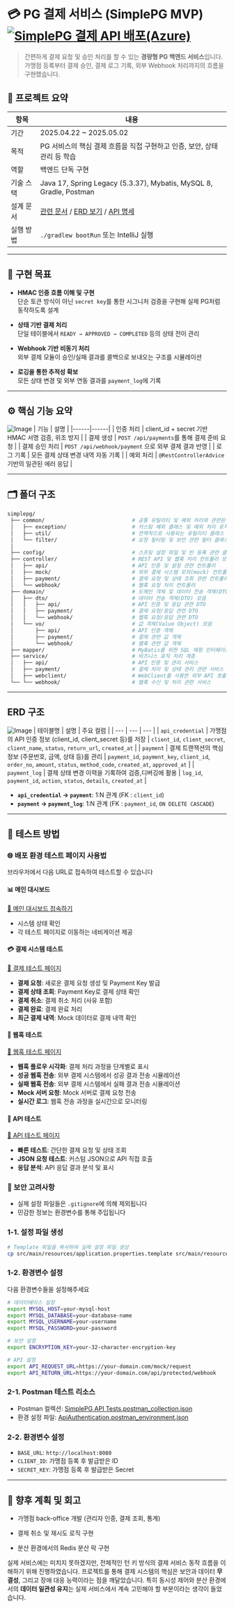 # 💳 PG 결제 서비스 (SimplePG MVP) [![SimplePG 결제 API 배포(Azure)](https://github.com/JaesungGo/SimplePG/actions/workflows/main_simplepg-backend.yml/badge.svg)](https://github.com/JaesungGo/SimplePG/actions/workflows/main_simplepg-backend.yml)

> 간편하게 결제 요청 및 승인 처리를 할 수 있는 **경량형 PG 백엔드 서비스**입니다.   
> 가맹점 등록부터 결제 승인, 결제 로그 기록, 외부 Webhook 처리까지의 흐름을 구현했습니다.

## 📌 프로젝트 요약

| 항목 | 내용 |
|------|------|
| 기간 | 2025.04.22 ~ 2025.05.02 |
| 목적 | PG 서비스의 핵심 결제 흐름을 직접 구현하고 인증, 보안, 상태 관리 등 학습 |
| 역할 | 백엔드 단독 구현 |
| 기술 스택 | Java 17, Spring Legacy (5.3.37), Mybatis, MySQL 8, Gradle, Postman |
| 설계 문서 | [관련 문서](https://tan-jersey-c73.notion.site/SimplePG-PG-1dd419fd2c4b80489312d5571bbec066) / [ERD 보기](#erd-구조) / [API 명세](#api-요약) |
| 실행 방법 | `./gradlew bootRun` 또는 IntelliJ 실행 |

---

## 🧠 구현 목표

- **HMAC 인증 흐름 이해 및 구현**  
  단순 토큰 방식이 아닌 `secret key`를 통한 시그니처 검증을 구현해 실제 PG처럼 동작하도록 설계

- **상태 기반 결제 처리**  
  단일 테이블에서 `READY → APPROVED → COMPLETED` 등의 상태 전이 관리

- **Webhook 기반 비동기 처리**  
  외부 결제 모듈이 승인/실패 결과를 콜백으로 보내오는 구조를 시뮬레이션

- **로깅을 통한 추적성 확보**  
  모든 상태 변경 및 외부 연동 결과를 `payment_log`에 기록

---

## ⚙️ 핵심 기능 요약

![Image](https://github.com/user-attachments/assets/65049cd3-8ef8-41d5-8bb4-ace633209e50)
| 기능 | 설명 |
|------|------|
| 인증 처리 | client_id + secret 기반 HMAC 서명 검증, 위조 방지 |
| 결제 생성 | `POST /api/payments`를 통해 결제 준비 요청 |
| 결제 승인 처리 | `POST /api/webhook/payment` 으로 외부 결제 결과 반영 |
| 로그 기록 | 모든 결제 상태 변경 내역 자동 기록 |
| 예외 처리 | `@RestControllerAdvice` 기반의 일관된 에러 응답 |

---

## 🗂 폴더 구조

```bash
simplepg/
 ├── common/                            # 공통 유틸리티 및 예외 처리와 관련된 모듈
 │   ├── exception/                     # 커스텀 예외 클래스 및 예외 처리 로직 
 │   ├── util/                          # 전역적으로 사용되는 유틸리티 클래스 
 │   └── filter/                        # 요청 필터링 및 보안 관련 필터 클래스
 │                
 ├── config/                            # 스프링 설정 파일 및 빈 등록 관련 클래스
 ├── controller/                        # REST API 및 웹훅 처리 컨트롤러 모음
 │   ├── api/                           # API 인증 및 설정 관련 컨트롤러
 │   ├── mock/                          # 외부 결제 시스템 모의(mock) 컨트롤러
 │   ├── payment/                       # 결제 요청 및 상태 조회 관련 컨트롤러
 │   └── webhook/                       # 웹훅 요청 처리 컨트롤러
 ├── domain/                            # 도메인 객체 및 데이터 전송 객체(DTO) 정의
 │   ├── dto/                           # 데이터 전송 객체(DTO) 모음
 │   │   ├── api/                       # API 인증 및 응답 관련 DTO
 │   │   ├── payment/                   # 결제 요청/응답 관련 DTO
 │   │   └── webhook/                   # 웹훅 요청/응답 관련 DTO
 │   └── vo/                            # 값 객체(Value Object) 모음
 │       ├── api/                       # API 인증 객체 
 │       ├── payment/                   # 결제 관련 값 객체
 │       └── webhook/                   # 웹훅 관련 값 객체
 ├── mapper/                            # MyBatis를 위한 SQL 매핑 인터페이스 및 XML 파일
 ├── service/                           # 비즈니스 로직 처리 계층
 │   ├── api/                           # API 인증 및 관리 서비스
 │   ├── payment/                       # 결제 처리 및 상태 관리 관련 서비스
 │   ├── webclient/                     # WebClient를 사용한 외부 API 호출 서비스
 └── └── webhook/                       # 웹훅 수신 및 처리 관련 서비스
```

---

## ERD 구조
![Image](https://github.com/user-attachments/assets/9c15e8eb-7e43-4328-a011-a3f2cf2266d7)
| 테이블명 | 설명 | 주요 컬럼 |
| --- | --- | --- |
| `api_credential` | 가맹점의 API 인증 정보 (client_id, client_secret 등)를 저장 | `client_id`, `client_secret`, `client_name`, `status`, `return_url`, `created_at` |
| `payment` | 결제 트랜잭션의 핵심 정보 (주문번호, 금액, 상태 등)를 관리 | `payment_id`, `payment_key`, `client_id`, `order_no`, `amount`, `status`, `method_code`, `created_at`, `approved_at` |
| `payment_log` | 결제 상태 변경 이력을 기록하여 검증,디버깅에 활용 | `log_id`, `payment_id`, `action`, `status`, `details`, `created_at` |
- **`api_credential` → `payment`**: 1:N 관계 (FK : `client_id`)
- **`payment` → `payment_log`**: 1:N 관계 (FK : `payment_id`, `ON DELETE CASCADE`)

---
## 🧪 테스트 방법

### 🌐 배포 환경 테스트 페이지 사용법

브라우저에서 다음 URL로 접속하여 테스트할 수 있습니다

#### 📊 메인 대시보드
[🔗 메인 대시보드 접속하기](https://simplepg-backend-f5g2apf5h4efgjd4.koreacentral-01.azurewebsites.net/SimplePG-1.0.0/)
- 시스템 상태 확인
- 각 테스트 페이지로 이동하는 네비게이션 제공

#### 💳 결제 시스템 테스트
[🔗 결제 테스트 페이지](https://simplepg-backend-f5g2apf5h4efgjd4.koreacentral-01.azurewebsites.net/SimplePG-1.0.0/payment-test)
- **결제 요청**: 새로운 결제 요청 생성 및 Payment Key 발급
- **결제 상태 조회**: Payment Key로 결제 상태 확인
- **결제 취소**: 결제 취소 처리 (사유 포함)
- **결제 완료**: 결제 완료 처리
- **최근 결제 내역**: Mock 데이터로 결제 내역 확인

#### 🔄 웹훅 테스트
[🔗 웹훅 테스트 페이지](https://simplepg-backend-f5g2apf5h4efgjd4.koreacentral-01.azurewebsites.net/SimplePG-1.0.0/webhook-test)
- **웹훅 플로우 시각화**: 결제 처리 과정을 단계별로 표시
- **성공 웹훅 전송**: 외부 결제 시스템에서 성공 결과 전송 시뮬레이션
- **실패 웹훅 전송**: 외부 결제 시스템에서 실패 결과 전송 시뮬레이션
- **Mock 서버 요청**: Mock 서버로 결제 요청 전송
- **실시간 로그**: 웹훅 전송 과정을 실시간으로 모니터링

#### 🔧 API 테스트
[🔗 API 테스트 페이지](https://simplepg-backend-f5g2apf5h4efgjd4.koreacentral-01.azurewebsites.net/SimplePG-1.0.0/api-test)
- **빠른 테스트**: 간단한 결제 요청 및 상태 조회
- **JSON 요청 테스트**: 커스텀 JSON으로 API 직접 호출
- **응답 분석**: API 응답 결과 분석 및 표시

### 🔐 보안 고려사항
- 실제 설정 파일들은 `.gitignore`에 의해 제외됩니다
- 민감한 정보는 환경변수를 통해 주입됩니다

### 1-1. 설정 파일 생성
```bash
# Template 파일을 복사하여 실제 설정 파일 생성
cp src/main/resources/application.properties.template src/main/resources/application.properties
```

### 1-2. 환경변수 설정
다음 환경변수들을 설정해주세요

```bash
# 데이터베이스 설정
export MYSQL_HOST=your-mysql-host
export MYSQL_DATABASE=your-database-name  
export MYSQL_USERNAME=your-username
export MYSQL_PASSWORD=your-password

# 보안 설정
export ENCRYPTION_KEY=your-32-character-encryption-key

# API 설정
export API_REQUEST_URL=https://your-domain.com/mock/request
export API_RETURN_URL=https://your-domain.com/api/protected/webhook
```

### 2-1. Postman 테스트 리소스
- Postman 컬렉션: [SimplePG API Tests.postman_collection.json](https://github.com/user-attachments/files/20829045/SimplePG.API.Tests.postman_collection.json)
- 환경 설정 파일: [ApiAuthentication.postman_environment.json](https://github.com/user-attachments/files/20025719/ApiAuthentication.postman_environment.json)


### 2-2. 환경변수 설정
- `BASE_URL`: `http://localhost:8080`
- `CLIENT_ID`: 가맹점 등록 후 발급받은 ID
- `SECRET_KEY`: 가맹점 등록 후 발급받은 Secret

---
## 📌 향후 계획 및 회고

- 가맹점 back-office 개발 (관리자 인증, 결제 조회, 통계)
- 결제 취소 및 재시도 로직 구현
- 분산 환경에서의 Redis 분산 락 구현

  <aside>

실제 서비스에는 미치지 못하겠지만, 전체적인 턴 키 방식의 결제 서비스 동작 흐름을 이해하기 위해 진행하였습니다. 프로젝트를 통해 결제 시스템의 핵심은 보안과 데이터 **무결성**, 그리고 장애 대응 능력이라는 점을 깨달았습니다. 특히 동시성 제어와 분산 환경에서의 **데이터 일관성 유지**는 실제 서비스에서 계속 고민해야 할 부분이라는 생각이 들었습니다.

</aside>
